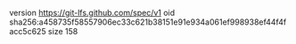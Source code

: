 version https://git-lfs.github.com/spec/v1
oid sha256:a458735f58557906ec33c621b38151e91e934a061ef998938ef44f4facc5c625
size 158
